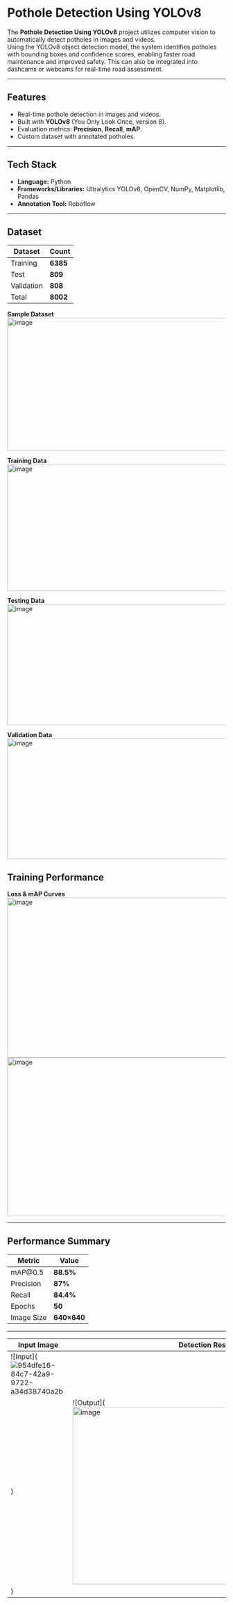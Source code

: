 # Pothole Detection Using YOLOv8


The **Pothole Detection Using YOLOv8** project utilizes computer vision to automatically detect potholes in images and videos.  
Using the YOLOv8 object detection model, the system identifies potholes with bounding boxes and confidence scores, enabling faster road maintenance and improved safety.
This can also be integrated into dashcams or webcams for real-time road assessment.

---

##  Features
- Real-time pothole detection in images and videos.
-  Built with **YOLOv8** (You Only Look Once, version 8).
- Evaluation metrics: **Precision**, **Recall**, **mAP**.
- Custom dataset with annotated potholes.


---

##  Tech Stack
- **Language:** Python  
- **Frameworks/Libraries:**  Ultralytics YOLOv8, OpenCV, NumPy, Matplotlib, Pandas  
- **Annotation Tool:** Roboflow  

---
## Dataset

| Dataset    | Count       |
| ---------- | ----------- |
| Training   | **6385**     |
| Test       | **809**     |
| Validation | **808**     |
| Total      | **8002**      |


**Sample Dataset**
  <img width="674" height="306" alt="image" src="https://github.com/user-attachments/assets/c6762540-5dbf-4500-82e0-bdb11e6472c0" />


**Training Data**
  <img width="607" height="291" alt="image" src="https://github.com/user-attachments/assets/d65d6f95-61da-4c7f-b565-1e0737b02774" />

**Testing Data**
  <img width="630" height="278" alt="image" src="https://github.com/user-attachments/assets/1b1b0efc-1ba7-46c6-b66c-0814b2f62a00" />

**Validation Data**
  <img width="623" height="277" alt="image" src="https://github.com/user-attachments/assets/79e77c53-a340-4b10-ba0b-81afe1527b54" />



## Training Performance

**Loss & mAP Curves**
  <img width="737" height="368" alt="image" src="https://github.com/user-attachments/assets/08707d71-f623-4623-932a-79b9aca7ec9e" />
  <img width="749" height="365" alt="image" src="https://github.com/user-attachments/assets/07f4bd3c-28df-4fcd-82af-605805a7a4f7" />


------

## Performance Summary
| Metric     | Value       |
| ---------- | ----------- |
| mAP\@0.5   | **88.5%**   |
| Precision  | **87%**     |
| Recall     | **84.4%**   |
| Epochs     | **50**      |
| Image Size | **640×640** |

---

| Input Image                  | Detection Result                       |
| ---------------------------- | -------------------------------------- |
| ![Input](![954dfe16-84c7-42a9-9722-a34d38740a2b](https://github.com/user-attachments/assets/ca81c108-75ef-41cd-8a60-84ba8a664ca8)
) | ![Output](<img width="612" height="408" alt="image" src="https://github.com/user-attachments/assets/7cf7881a-c185-4e21-8abf-13667f1e742c" />
) |


